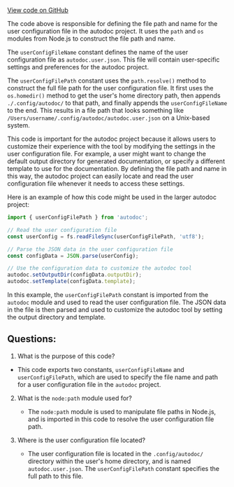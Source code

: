 [View code on GitHub](https://github.com/context-labs/autodoc/blob/master/src/const.ts)

The code above is responsible for defining the file path and name for the user configuration file in the autodoc project. It uses the `path` and `os` modules from Node.js to construct the file path and name.

The `userConfigFileName` constant defines the name of the user configuration file as `autodoc.user.json`. This file will contain user-specific settings and preferences for the autodoc project.

The `userConfigFilePath` constant uses the `path.resolve()` method to construct the full file path for the user configuration file. It first uses the `os.homedir()` method to get the user's home directory path, then appends `./.config/autodoc/` to that path, and finally appends the `userConfigFileName` to the end. This results in a file path that looks something like `/Users/username/.config/autodoc/autodoc.user.json` on a Unix-based system.

This code is important for the autodoc project because it allows users to customize their experience with the tool by modifying the settings in the user configuration file. For example, a user might want to change the default output directory for generated documentation, or specify a different template to use for the documentation. By defining the file path and name in this way, the autodoc project can easily locate and read the user configuration file whenever it needs to access these settings.

Here is an example of how this code might be used in the larger autodoc project:

```javascript
import { userConfigFilePath } from 'autodoc';

// Read the user configuration file
const userConfig = fs.readFileSync(userConfigFilePath, 'utf8');

// Parse the JSON data in the user configuration file
const configData = JSON.parse(userConfig);

// Use the configuration data to customize the autodoc tool
autodoc.setOutputDir(configData.outputDir);
autodoc.setTemplate(configData.template);
```

In this example, the `userConfigFilePath` constant is imported from the `autodoc` module and used to read the user configuration file. The JSON data in the file is then parsed and used to customize the autodoc tool by setting the output directory and template.
## Questions: 
 1. What is the purpose of this code?
   - This code exports two constants, `userConfigFileName` and `userConfigFilePath`, which are used to specify the file name and path for a user configuration file in the `autodoc` project.

2. What is the `node:path` module used for?
   - The `node:path` module is used to manipulate file paths in Node.js, and is imported in this code to resolve the user configuration file path.

3. Where is the user configuration file located?
   - The user configuration file is located in the `.config/autodoc/` directory within the user's home directory, and is named `autodoc.user.json`. The `userConfigFilePath` constant specifies the full path to this file.